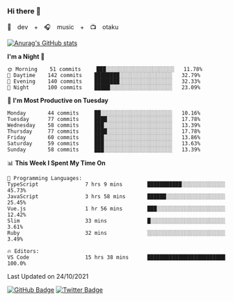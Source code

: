 ### Hi there 👋

🚀　dev　+　🎧　music　+　📺　otaku


[![Anurag's GitHub stats](https://github-readme-stats.vercel.app/api?username=koheitasaka&count_private=true&show_icons=true&theme=monokai)](https://github.com/koheitasaka/github-readme-stats)

<!--START_SECTION:waka-->
**I'm a Night 🦉** 

```text
🌞 Morning    51 commits     ███░░░░░░░░░░░░░░░░░░░░░░   11.78% 
🌆 Daytime    142 commits    ████████░░░░░░░░░░░░░░░░░   32.79% 
🌃 Evening    140 commits    ████████░░░░░░░░░░░░░░░░░   32.33% 
🌙 Night      100 commits    █████░░░░░░░░░░░░░░░░░░░░   23.09%

```
📅 **I'm Most Productive on Tuesday** 

```text
Monday       44 commits     ██░░░░░░░░░░░░░░░░░░░░░░░   10.16% 
Tuesday      77 commits     ████░░░░░░░░░░░░░░░░░░░░░   17.78% 
Wednesday    58 commits     ███░░░░░░░░░░░░░░░░░░░░░░   13.39% 
Thursday     77 commits     ████░░░░░░░░░░░░░░░░░░░░░   17.78% 
Friday       60 commits     ███░░░░░░░░░░░░░░░░░░░░░░   13.86% 
Saturday     59 commits     ███░░░░░░░░░░░░░░░░░░░░░░   13.63% 
Sunday       58 commits     ███░░░░░░░░░░░░░░░░░░░░░░   13.39%

```


📊 **This Week I Spent My Time On** 

```text
💬 Programming Languages: 
TypeScript               7 hrs 9 mins        ███████████░░░░░░░░░░░░░░   45.73% 
JavaScript               3 hrs 58 mins       ██████░░░░░░░░░░░░░░░░░░░   25.45% 
Vue.js                   1 hr 56 mins        ███░░░░░░░░░░░░░░░░░░░░░░   12.42% 
Slim                     33 mins             █░░░░░░░░░░░░░░░░░░░░░░░░   3.61% 
Ruby                     32 mins             ░░░░░░░░░░░░░░░░░░░░░░░░░   3.49%

🔥 Editors: 
VS Code                  15 hrs 38 mins      █████████████████████████   100.0%

```


 Last Updated on 24/10/2021
<!--END_SECTION:waka-->

[![GitHub Badge](https://img.shields.io/badge/GitHub-100000?style=for-the-badge&logo=github&logoColor=white)](https://github.com/koheitasaka)
[![Twitter Badge](https://img.shields.io/badge/Twitter-1DA1F2?style=for-the-badge&logo=twitter&logoColor=white)](https://twitter.com/sleep_asleep_)
